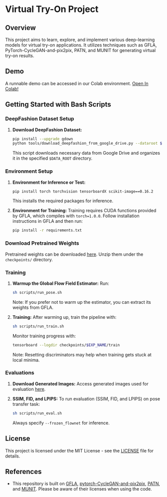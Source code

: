 # Virtual Try-On Project

## Overview
This project aims to learn, explore, and implement various deep-learning models for virtual try-on applications. It utilizes techniques such as GFLA, PyTorch-CycleGAN-and-pix2pix, PATN, and MUNIT for generating virtual try-on results.

## Demo

A runnable demo can be accessed in our Colab environment. [Open In Colab!](https://colab.research.google.com/drive/1KqSCZyotg2hvvOdXXUqoeRSijWIHO-aw#scrollTo=Taih27BjKSNM)

## Getting Started with Bash Scripts

### DeepFashion Dataset Setup
1. **Download DeepFashion Dataset:**
    ```bash
    pip install --upgrade gdown
    python tools/download_deepfashion_from_google_drive.py --dataroot $DATA_ROOT
    ```
    This script downloads necessary data from Google Drive and organizes it in the specified `$DATA_ROOT` directory.

### Environment Setup

1. **Environment for Inference or Test:**
    ```bash
    pip install torch torchvision tensorboardX scikit-image==0.16.2
    ```
    This installs the required packages for inference.

2. **Environment for Training:**
    Training requires CUDA functions provided by GFLA, which compiles with `torch=1.0.0`. Follow installation instructions in GFLA and then run:
    ```bash
    pip install -r requirements.txt
    ```

### Download Pretrained Weights
Pretrained weights can be downloaded [here](#). Unzip them under the `checkpoints/` directory.

### Training
1. **Warmup the Global Flow Field Estimator:**
    Run:
    ```bash
    sh scripts/run_pose.sh
    ```
    Note: If you prefer not to warm up the estimator, you can extract its weights from GFLA.

2. **Training:**
    After warming up, train the pipeline with:
    ```bash
    sh scripts/run_train.sh
    ```
    Monitor training progress with:
    ```bash
    tensorboard --logdir checkpoints/$EXP_NAME/train
    ```
    Note: Resetting discriminators may help when training gets stuck at local minima.

### Evaluations
1. **Download Generated Images:**
    Access generated images used for evaluation [here](https://drive.google.com/drive/folders/1-7DxUvcrC3cvQV67Z2QhRdi-9PMDC8w9?usp=sharing).

2. **SSIM, FID, and LPIPS:**
    To run evaluation (SSIM, FID, and LPIPS) on pose transfer task:
    ```bash
    sh scripts/run_eval.sh
    ```
    Always specify `--frozen_flownet` for inference.

## License

This project is licensed under the MIT License - see the [LICENSE](LICENSE) file for details.



## References
- This repository is built on [GFLA](https://github.com/RenYurui/Global-Flow-Local-Attention), [pytorch-CycleGAN-and-pix2pix](https://github.com/junyanz/pytorch-CycleGAN-and-pix2pix), [PATN](https://github.com/tengteng95/Pose-Transfer), and [MUNIT](https://github.com/NVlabs/MUNIT). Please be aware of their licenses when using the code.
